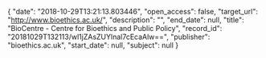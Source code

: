 {
  "date": "2018-10-29T13:21:13.803446", 
  "open_access": false, 
  "target_url": "http://www.bioethics.ac.uk/", 
  "description": "", 
  "end_date": null, 
  "title": "BioCentre - Centre for Bioethics and Public Policy", 
  "record_id": "20181029T132113/wl1jZAsZUYlnal7cEcaAlw==", 
  "publisher": "bioethics.ac.uk", 
  "start_date": null, 
  "subject": null
}


